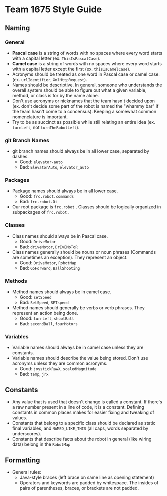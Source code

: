 # Team 1675 Style Guide
## Naming
### General
- **Pascal case** is a string of words with no spaces where every word starts with a capital letter (ex. `ThisIsPascalCase`).
- **Camel case** is a string of words with no spaces where every word starts with a capital letter except the first (ex. `thisIsCamelCase`).
- Acronyms should be treated as one word in Pascal case or camel case. (ex. `urlIdentifier`, `XmlHttpRequest`).
- Names should be descriptive. In general, someone who understands the overall system should be able to figure out what a given variable, method, or class is for by the name alone.
- Don't use acronyms or nicknames that the team hasn't decided upon (ex. don't decide some part of the robot is named the "whammy bar" if the team hasn't come to a concensus). Keeping a somewhat common nomenclature is important.
- Try to be as succinct as possible while still relating an entire idea (ex. `turnLeft`, not `turnTheRobotLeft`).

### git Branch Names
- git branch names should always be in all lower case, separated by dashes.
  - Good: `elevator-auto`
  - Bad: `ElevatorAuto`, `elevator_auto`

### Packages
- Package names should always be in all lower case.
  - Good: `frc.robot.commands`
  - Bad: `frc.robot.Oi`
- Our root package is `frc.robot` . Classes should be logically organized in subpackages of `frc.robot` .

### Classes
- Class names should always be in Pascal case.
  - Good: `DriveMotor`
  - Bad: `driveMotor`, `DrIvEMoToR`
- Class names generally should be nouns or noun phrases (Commands are sometimes an exception). They represent an object.
  - Good: `DriveMotor`, `RobotMap`
  - Bad: `GoForward`, `BallShooting`

### Methods
- Method names should always be in camel case.
  - Good: `setSpeed`
  - Bad: `SetSpeed`, `SETspeed`
- Method names should generally be verbs or verb phrases. They represent an action being done.
  - Good: `turnLeft`, `shootBall`
  - Bad: `secondBall`, `fourMotors`

### Variables
- Variable names should always be in camel case unless they are constants.
- Variable names should describe the value being stored. Don't use acronyms unless they are common acronyms.
  - Good: `joystickRawX`, `scaledMagnitude`
  - Bad: `temp`, `jrx`

## Constants
- Any value that is used that doesn't change is called a constant. If there's a raw number present in a line of code, it is a constant. Defining constants in common places makes for easier fixing and tweaking of values.
- Constants that belong to a specific class should be declared as static final variables, and `NAMED_LIKE_THIS` (all caps, words separated by underscores).
- Constants that describe facts about the robot in general (like wiring data) belong in the `RobotMap`

## Formatting
- General rules:
  - Java-style braces (left brace on same line as opening statement)
  - Operators and keywords are padded by whitespace. The insides of pairs of parentheses, braces, or brackets are not padded.